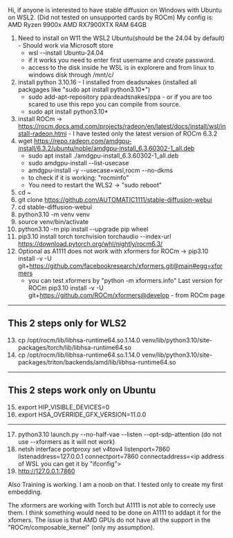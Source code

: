 Hi,
if anyone is interested to have stable diffusion on Windows with Ubuntu on WSL2. (Did not tested on unsupported cards by ROCm)
My config is:
AMD Ryzen 9900x
AMD RX7900XTX
RAM 64GB

1. Need to install on W11 the WSL2 Ubuntu(should be the 24.04 by default) - Should work via Microsoft store
    - wsl --install Ubuntu-24.04
    - if it works you need to enter first username and create password.
    - access to the disk inside he WSL is in explorere and from linux to windows disk through /mnt/c/
2. install python 3.10.16 - I installed from deadsnakes (installed all packgages like "sudo apt install python3.10*")
    - sudo add-apt-repository ppa:deadsnakes/ppa  - or if you are too scared to use this repo you can compile from source.
    - sudo apt install python3.10*
3. install ROCm -> https://rocm.docs.amd.com/projects/radeon/en/latest/docs/install/wsl/install-radeon.html - I have tested only the latest version of ROCm 6.3.2
4. wget https://repo.radeon.com/amdgpu-install/6.3.2/ubuntu/noble/amdgpu-install_6.3.60302-1_all.deb
    - sudo apt install ./amdgpu-install_6.3.60302-1_all.deb
    - sudo amdgpu-install --list-usecase
    - amdgpu-install -y --usecase=wsl,rocm --no-dkms
    - to check if it is working: "rocminfo"
    - You need to restart the WLS2 -> "sudo reboot"
5. cd ~
6. git clone https://github.com/AUTOMATIC1111/stable-diffusion-webui
7. cd stable-diffusion-webui
8. python3.10 -m venv venv
9. source venv/bin/activate
10. python3.10 -m pip install --upgrade pip wheel
11. pip3.10 install torch torchvision torchaudio --index-url https://download.pytorch.org/whl/nightly/rocm6.3/
12. Optional as A1111 does not work with xformers for ROCm -> pip3.10 install -v -U git+https://github.com/facebookresearch/xformers.git@main#egg=xformers
      - you can test xformers by "python -m xformers.info"
    Last version for ROCm pip3.10 install -v -U git+https://github.com/ROCm/xformers@develop - from ROCm page

----------
This 2 steps only for WLS2
----------
13. cp /opt/rocm/lib/libhsa-runtime64.so.1.14.0 venv/lib/python3.10/site-packages/torch/lib/libhsa-runtime64.so
14. cp /opt/rocm/lib/libhsa-runtime64.so.1.14.0 venv/lib/python3.10/site-packages/triton/backends/amd/lib/libhsa-runtime64.so
----------
This 2 steps work only on Ubuntu
----------
15. export HIP_VISIBLE_DEVICES=0
16. export HSA_OVERRIDE_GFX_VERSION=11.0.0
----------
17. python3.10 launch.py --no-half-vae --listen --opt-sdp-attention (do not use --xformers as it will not work)
18. netsh interface portproxy set v4tov4 listenport=7860 listenaddress=127.0.0.1 connectport=7860 connectaddress=<ip address of WSL you can get it by "ifconfig">
19. http://127.0.0.1:7860

Also Training is working. I am a noob on that. I tested only to create my first embedding.

The xformers are working with Torch but A1111 is not able to correcly use them. I think something would need to be done on A1111 to addapt it for the xfomers. The issue is that AMD GPUs do not have all the support in the "ROCm/composable_kernel" (only my assumption).
